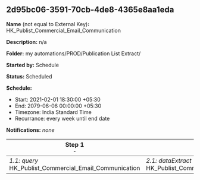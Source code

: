 ## 2d95bc06-3591-70cb-4de8-4365e8aa1eda

**Name** (not equal to External Key)**:** HK_Publist_Commercial_Email_Communication

**Description:** n/a

**Folder:** my automations/PROD/Publication List Extract/

**Started by:** Schedule

**Status:** Scheduled

**Schedule:**

* Start: 2021-02-01 18:30:00 +05:30
* End: 2079-06-06 00:00:00 +05:30
* Timezone: India Standard Time
* Recurrance: every week until end date

**Notifications:** _none_


| Step 1<br>_<small>-</small>_ | Step 2<br>_<small>-</small>_ | Step 3<br>_<small>-</small>_ |
| --- | --- | --- |
| _1.1: query_<br>HK_Publist_Commercial_Email_Communication | _2.1: dataExtract_<br>HK_Publist_Commercial_Email_Communication_extract | _3.1: fileTransfer_<br>HK_Publist_Commercial_Email_Communication_transfer |
